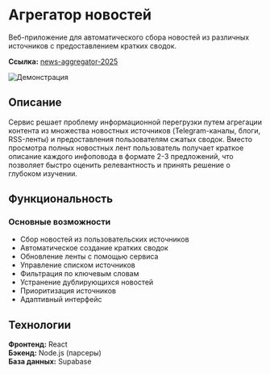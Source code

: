 # Агрегатор новостей

Веб-приложение для автоматического сбора новостей из различных источников с предоставлением кратких сводок.

**Ссылка:** [news-aggregator-2025](https://far4ru.github.io/news-aggregator-2025/)

![Демонстрация](presentation/screen.gif)

## Описание

Сервис решает проблему информационной перегрузки путем агрегации контента из множества новостных источников (Telegram-каналы, блоги, RSS-ленты) и предоставления пользователям сжатых сводок. Вместо просмотра полных новостных лент пользователь получает краткое описание каждого инфоповода в формате 2-3 предложений, что позволяет быстро оценить релевантность и принять решение о глубоком изучении.

## Функциональность

### Основные возможности
- Сбор новостей из пользовательских источников
- Автоматическое создание кратких сводок
- Обновление ленты с помощью сервиса
- Управление списком источников
- Фильтрация по ключевым словам
- Устранение дублирующихся новостей
- Приоритизация источников
- Адаптивный интерфейс

## Технологии

**Фронтенд:** React  
**Бэкенд:** Node.js (парсеры)  
**База данных:** Supabase
